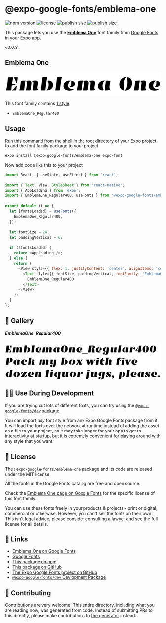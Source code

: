 # @expo-google-fonts/emblema-one

![npm version](https://flat.badgen.net/npm/v/@expo-google-fonts/emblema-one)
![license](https://flat.badgen.net/github/license/expo/google-fonts)
![publish size](https://flat.badgen.net/packagephobia/install/@expo-google-fonts/emblema-one)
![publish size](https://flat.badgen.net/packagephobia/publish/@expo-google-fonts/emblema-one)

This package lets you use the [**Emblema One**](https://fonts.google.com/specimen/Emblema+One) font family from [Google Fonts](https://fonts.google.com/) in your Expo app.

v0.0.3

## Emblema One

![Emblema One](./font-family.png)

This font family contains [1 style](#-gallery).

- `EmblemaOne_Regular400`

## Usage

Run this command from the shell in the root directory of your Expo project to add the font family package to your project
```sh
expo install @expo-google-fonts/emblema-one expo-font
```

Now add code like this to your project
```js
import React, { useState, useEffect } from 'react';

import { Text, View, StyleSheet } from 'react-native';
import { AppLoading } from 'expo';
import { EmblemaOne_Regular400, useFonts } from '@expo-google-fonts/emblema-one';

export default () => {
  let [fontsLoaded] = useFonts({
    EmblemaOne_Regular400,
  });

  let fontSize = 24;
  let paddingVertical = 6;

  if (!fontsLoaded) {
    return <AppLoading />;
  } else {
    return (
      <View style={{ flex: 1, justifyContent: 'center', alignItems: 'center' }}>
        <Text style={{ fontSize, paddingVertical, fontFamily: 'EmblemaOne_Regular400' }}>
          EmblemaOne_Regular400
        </Text>
      </View>
    );
  }
};

```

## 🔡 Gallery

##### EmblemaOne_Regular400
![EmblemaOne_Regular400](./ae7300f04f026825b14eaefb3738782763992c203df0821debfdf47a5bd349ed.ttf.png)


## 👩‍💻 Use During Development

If you are trying out lots of different fonts, you can try using the [`@expo-google-fonts/dev` package](https://github.com/expo/google-fonts/tree/master/font-packages/dev#readme).

You can import *any* font style from any Expo Google Fonts package from it. It will load the fonts
over the network at runtime instead of adding the asset as a file to your project, so it may take longer
for your app to get to interactivity at startup, but it is extremely convenient
for playing around with any style that you want.

## 📖 License

The `@expo-google-fonts/emblema-one` package and its code are released under the MIT license.

All the fonts in the Google Fonts catalog are free and open source.

Check the [Emblema One page on Google Fonts](https://fonts.google.com/specimen/Emblema+One) for the specific license of this font family.

You can use these fonts freely in your products & projects - print or digital, commercial or otherwise. However, you can't sell the fonts on their own. This isn't legal advice, please consider consulting a lawyer and see the full license for all details.

## 🔗 Links

- [Emblema One on Google Fonts](https://fonts.google.com/specimen/Emblema+One)
- [Google Fonts](https://fonts.google.com/)
- [This package on npm](https://www.npmjs.com/package/@expo-google-fonts/emblema-one)
- [This package on GitHub](https://github.com/expo/google-fonts/tree/master/font-packages/emblema-one)
- [The Expo Google Fonts project on GitHub](https://github.com/expo/google-fonts)
- [`@expo-google-fonts/dev` Devlopment Package](https://github.com/expo/google-fonts/tree/master/font-packages/dev)


## 🤝 Contributing

Contributions are very welcome! This entire directory, including what you are reading now, was generated from code. Instead of submitting PRs to this directly, please make contributions to [the generator](https://github.com/expo/google-fonts/tree/master/packages/generator) instead.
